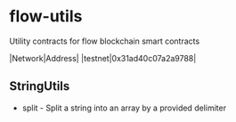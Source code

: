# flow-utils
Utility contracts for flow blockchain smart contracts

|Network|Address|
|testnet|0x31ad40c07a2a9788|

## StringUtils

- split - Split a string into an array by a provided delimiter